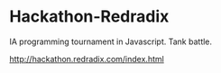 # Hackathon-Redradix
IA programming tournament in Javascript.
Tank battle.

http://hackathon.redradix.com/index.html
